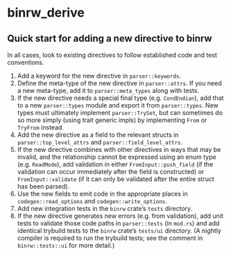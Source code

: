 # binrw_derive

## Quick start for adding a new directive to binrw

In all cases, look to existing directives to follow established code and test
conventions.

1. Add a keyword for the new directive in `parser::keywords`.
2. Define the meta-type of the new directive in `parser::attrs`. If you need a
   new meta-type, add it to `parser::meta_types` along with tests.
3. If the new directive needs a special final type (e.g. `CondEndian`), add
   that to a new `parser::types` module and export it from `parser::types`. New
   types must ultimately implement `parser::TrySet`, but can sometimes do so
   more simply (using trait generic impls) by implementing `From` or `TryFrom`
   instead.
4. Add the new directive as a field to the relevant structs in
   `parser::top_level_attrs` and `parser::field_level_attrs`.
5. If the new directive combines with other directives in ways that may be
   invalid, and the relationship cannot be expressed using an enum type
   (e.g. `ReadMode`), add validation in either `FromInput::push_field` (if the
   validation can occur immediately after the field is constructed) or
   `FromInput::validate` (if it can only be validated after the entire struct
   has been parsed).
6. Use the new fields to emit code in the appropriate places in
   `codegen::read_options` and `codegen::write_options`.
7. Add new integration tests in the `binrw` crate’s `tests` directory.
8. If the new directive generates new errors (e.g. from validation), add unit
   tests to validate those code paths in `parser::tests` (in `mod.rs`) and add
   identical trybuild tests to the `binrw` crate’s `tests/ui` directory. (A
   nightly compiler is required to run the trybuild tests; see the comment in
   `binrw::tests::ui` for more detail.)
